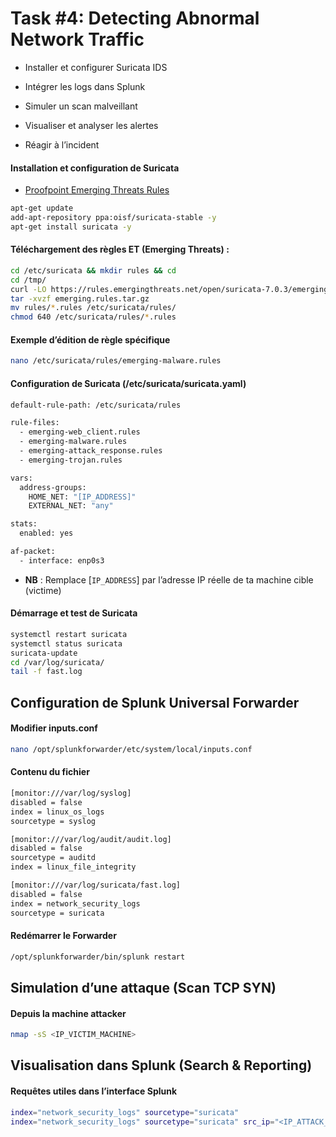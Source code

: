# Task #4: Detecting Abnormal Network Traffic

- Installer et configurer Suricata IDS

- Intégrer les logs dans Splunk

- Simuler un scan malveillant

- Visualiser et analyser les alertes

- Réagir à l’incident

#### Installation et configuration de Suricata

- [Proofpoint Emerging Threats Rules](https://rules.emergingthreats.net/)

```sh
apt-get update
add-apt-repository ppa:oisf/suricata-stable -y
apt-get install suricata -y
```

#### Téléchargement des règles ET (Emerging Threats) :

```sh
cd /etc/suricata && mkdir rules && cd
cd /tmp/
curl -LO https://rules.emergingthreats.net/open/suricata-7.0.3/emerging.rules.tar.gz
tar -xvzf emerging.rules.tar.gz
mv rules/*.rules /etc/suricata/rules/
chmod 640 /etc/suricata/rules/*.rules
```

#### Exemple d’édition de règle spécifique

```sh
nano /etc/suricata/rules/emerging-malware.rules
```

#### Configuration de Suricata (/etc/suricata/suricata.yaml)

```sh
default-rule-path: /etc/suricata/rules

rule-files:
  - emerging-web_client.rules
  - emerging-malware.rules
  - emerging-attack_response.rules
  - emerging-trojan.rules

vars:
  address-groups:
    HOME_NET: "[IP_ADDRESS]"
    EXTERNAL_NET: "any"

stats:
  enabled: yes

af-packet:
  - interface: enp0s3
```

- **NB** : Remplace [`IP_ADDRESS`] par l’adresse IP réelle de ta machine cible (victime)

#### Démarrage et test de Suricata

```sh
systemctl restart suricata
systemctl status suricata
suricata-update
cd /var/log/suricata/
tail -f fast.log
```

## Configuration de Splunk Universal Forwarder

#### Modifier inputs.conf

```sh
nano /opt/splunkforwarder/etc/system/local/inputs.conf
```

#### Contenu du fichier

```sh
[monitor:///var/log/syslog]
disabled = false
index = linux_os_logs
sourcetype = syslog

[monitor:///var/log/audit/audit.log]
disabled = false
sourcetype = auditd
index = linux_file_integrity

[monitor:///var/log/suricata/fast.log]
disabled = false
index = network_security_logs
sourcetype = suricata
```

#### Redémarrer le Forwarder

```sh
/opt/splunkforwarder/bin/splunk restart
```

## Simulation d’une attaque (Scan TCP SYN)

#### Depuis la machine attacker

```sh
nmap -sS <IP_VICTIM_MACHINE>
```

## Visualisation dans Splunk (Search & Reporting)

#### Requêtes utiles dans l’interface Splunk

```sh
index="network_security_logs" sourcetype="suricata"
index="network_security_logs" sourcetype="suricata" src_ip="<IP_ATTACK_MACHINE>"
```
